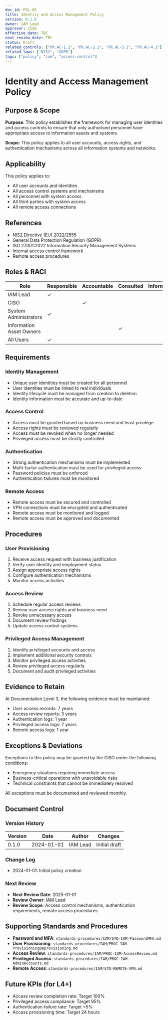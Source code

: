 ```yaml
---
doc_id: POL-05
title: Identity and Access Management Policy
version: 0.1.0
owner: IAM Lead
approver: CISO
effective_date: TBC
next_review_date: TBC
status: Draft
related_controls: ["PR.AC-1.1", "PR.AC-2.1", "PR.AC-3.1", "PR.AC-4.1"]
related_laws: ["NIS2", "GDPR"]
tags: ["policy", "iam", "access-control"]
---
```


# Identity and Access Management Policy

## Purpose & Scope

**Purpose**: This policy establishes the framework for managing user identities and access controls to ensure that only authorised personnel have appropriate access to information assets and systems.

**Scope**: This policy applies to all user accounts, access rights, and authentication mechanisms across all information systems and networks.

## Applicability

This policy applies to:
- All user accounts and identities
- All access control systems and mechanisms
- All personnel with system access
- All third parties with system access
- All remote access connections

## References

- NIS2 Directive (EU) 2022/2555
- General Data Protection Regulation (GDPR)
- ISO 27001:2022 Information Security Management Systems
- Internal access control framework
- Remote access procedures

## Roles & RACI

| Role | Responsible | Accountable | Consulted | Informed |
|------|-------------|-------------|-----------|----------|
| IAM Lead | ✓ | | | |
| CISO | | ✓ | | |
| System Administrators | ✓ | | | |
| Information Asset Owners | | | ✓ | |
| All Users | ✓ | | | |

## Requirements

### Identity Management
- Unique user identities must be created for all personnel
- User identities must be linked to real individuals
- Identity lifecycle must be managed from creation to deletion
- Identity information must be accurate and up-to-date

### Access Control
- Access must be granted based on business need and least privilege
- Access rights must be reviewed regularly
- Access must be revoked when no longer needed
- Privileged access must be strictly controlled

### Authentication
- Strong authentication mechanisms must be implemented
- Multi-factor authentication must be used for privileged access
- Password policies must be enforced
- Authentication failures must be monitored

### Remote Access
- Remote access must be secured and controlled
- VPN connections must be encrypted and authenticated
- Remote access must be monitored and logged
- Remote access must be approved and documented

## Procedures

### User Provisioning
1. Receive access request with business justification
2. Verify user identity and employment status
3. Assign appropriate access rights
4. Configure authentication mechanisms
5. Monitor access activities

### Access Review
1. Schedule regular access reviews
2. Review user access rights and business need
3. Revoke unnecessary access
4. Document review findings
5. Update access control systems

### Privileged Access Management
1. Identify privileged accounts and access
2. Implement additional security controls
3. Monitor privileged access activities
4. Review privileged access regularly
5. Document and audit privileged activities

## Evidence to Retain

At Documentation Level 3, the following evidence must be maintained:
- User access records: 7 years
- Access review reports: 3 years
- Authentication logs: 1 year
- Privileged access logs: 7 years
- Remote access logs: 1 year

## Exceptions & Deviations

Exceptions to this policy may be granted by the CISO under the following conditions:
- Emergency situations requiring immediate access
- Business-critical operations with unavoidable risks
- Technical constraints that cannot be immediately resolved

All exceptions must be documented and reviewed monthly.

## Document Control

### Version History
| Version | Date | Author | Changes |
|---------|------|--------|---------|
| 0.1.0 | 2024-01-01 | IAM Lead | Initial draft |

### Change Log
- 2024-01-01: Initial policy creation

### Next Review
- **Next Review Date**: 2025-01-01
- **Review Owner**: IAM Lead
- **Review Scope**: Access control mechanisms, authentication requirements, remote access procedures

## Supporting Standards and Procedures

- **Password and MFA**: `standards-procedures/IAM/STD-IAM-PasswordMFA.md`
- **User Provisioning**: `standards-procedures/IAM/PROC-IAM-ProvisioningDeprovisioning.md`
- **Access Review**: `standards-procedures/IAM/PROC-IAM-AccessReview.md`
- **Privileged Access**: `standards-procedures/IAM/PROC-IAM-AdminAccounts.md`
- **Remote Access**: `standards-procedures/IAM/STD-REMOTE-VPN.md`

## Future KPIs (for L4+)
- Access review completion rate: Target 100%
- Privileged access compliance: Target 95%
- Authentication failure rate: Target <5%
- Access provisioning time: Target 24 hours
